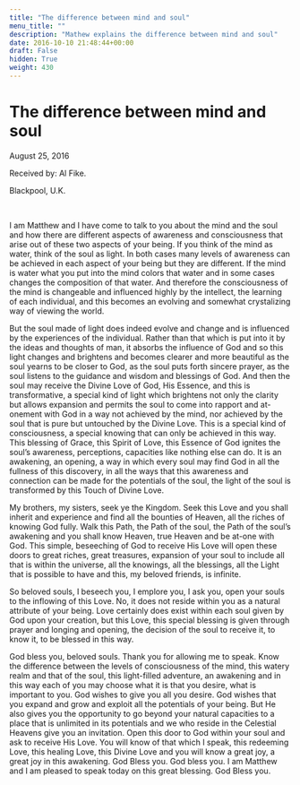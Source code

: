 ```yaml
---
title: "The difference between mind and soul"
menu_title: ""
description: "Mathew explains the difference between mind and soul"
date: 2016-10-10 21:48:44+00:00
draft: False
hidden: True
weight: 430
---
```

# The difference between mind and soul

August 25, 2016

Received by: Al Fike.

Blackpool, U.K.

 

I am Matthew and I have come to talk to you about the mind and the soul and how there are different aspects of awareness and consciousness that arise out of these two aspects of your being. If you think of the mind as water, think of the soul as light. In both cases many levels of awareness can be achieved in each aspect of your being but they are different. If the mind is water what you put into the mind colors that water and in some cases changes the composition of that water. And therefore the consciousness of the mind is changeable and influenced highly by the intellect, the learning of each individual, and this becomes an evolving and somewhat crystalizing way of viewing the world. 

But the soul made of light does indeed evolve and change and is influenced by the experiences of the individual. Rather than that which is put into it by the ideas and thoughts of man, it absorbs the influence of God and so this light changes and brightens and becomes clearer and more beautiful as the soul yearns to be closer to God, as the soul puts forth sincere prayer, as the soul listens to the guidance and wisdom and blessings of God. And then the soul may receive the Divine Love of God, His Essence, and this is transformative, a special kind of light which brightens not only the clarity but allows expansion and permits the soul to come into rapport and at-onement with God in a way not achieved by the mind, nor achieved by the soul that is pure but untouched by the Divine Love. This is a special kind of consciousness, a special knowing that can only be achieved in this way. This blessing of Grace, this Spirit of Love, this Essence of God ignites the soul’s awareness, perceptions, capacities like nothing else can do. It is an awakening, an opening, a way in which every soul may find God in all the fullness of this discovery, in all the ways that this awareness and connection can be made for the potentials of the soul, the light of the soul is transformed by this Touch of Divine Love. 

My brothers, my sisters, seek ye the Kingdom. Seek this Love and you shall inherit and experience and find all the bounties of Heaven, all the riches of knowing God fully. Walk this Path, the Path of the soul, the Path of the soul’s awakening and you shall know Heaven, true Heaven and be at-one with God. This simple, beseeching of God to receive His Love will open these doors to great riches, great treasures, expansion of your soul to include all that is within the universe, all the knowings, all the blessings, all the Light that is possible to have and this, my beloved friends, is infinite.

So beloved souls, I beseech you, I emplore you, I ask you, open your souls to the inflowing of this Love. No, it does not reside within you as a natural attribute of your being. Love certainly does exist within each soul given by God upon your creation, but this Love, this special blessing is given through prayer and longing and opening, the decision of the soul to receive it, to know it, to be blessed in this way. 

God bless you, beloved souls. Thank you for allowing me to speak. Know the difference between the levels of consciousness of the mind, this watery realm and that of the soul, this light-filled adventure, an awakening and in this way each of you may choose what it is that you desire, what is important to you. God wishes to give you all you desire. God wishes that you expand and grow and exploit all the potentials of your being. But He also gives you the opportunity to go beyond your natural capacities to a place that is unlimited in its potentials and we who reside in the Celestial Heavens give you an invitation. Open this door to God within your soul and ask to receive His Love. You will know of that which I speak, this redeeming Love, this healing Love, this Divine Love and you will know a great joy, a great joy in this awakening. God Bless you. God bless you. I am Matthew and I am pleased to speak today on this great blessing. God Bless you.

